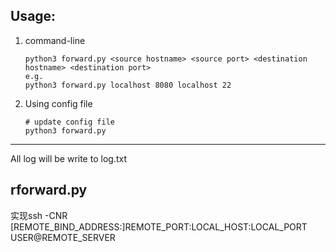 ## Usage:

1. command-line
	```
	python3 forward.py <source hostname> <source port> <destination hostname> <destination port>
	e.g.
	python3 forward.py localhost 8080 localhost 22
	```

2. Using config file
	```
	# update config file
	python3 forward.py
	```

---
All log will be write to log.txt


## rforward.py
实现ssh -CNR [REMOTE_BIND_ADDRESS:]REMOTE_PORT:LOCAL_HOST:LOCAL_PORT USER@REMOTE_SERVER

